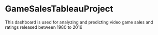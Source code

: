 # GameSalesTableauProject
This dashboard is used for analyzing and predicting video game sales and ratings released between 1980 to 2016
